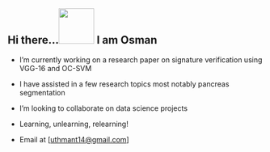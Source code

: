 ## Hi there...<img src="https://user-images.githubusercontent.com/61668807/206937720-fda49710-bc52-4a56-8566-ee3d6a7e0460.gif" width="70" height="70" />  I am Osman

- I’m currently working on a research paper on signature verification using VGG-16 and OC-SVM

- I have assisted in a few research topics most notably pancreas segmentation

- I’m looking to collaborate on data science projects

- Learning, unlearning, relearning!

- Email at [uthmant14@gmail.com]
